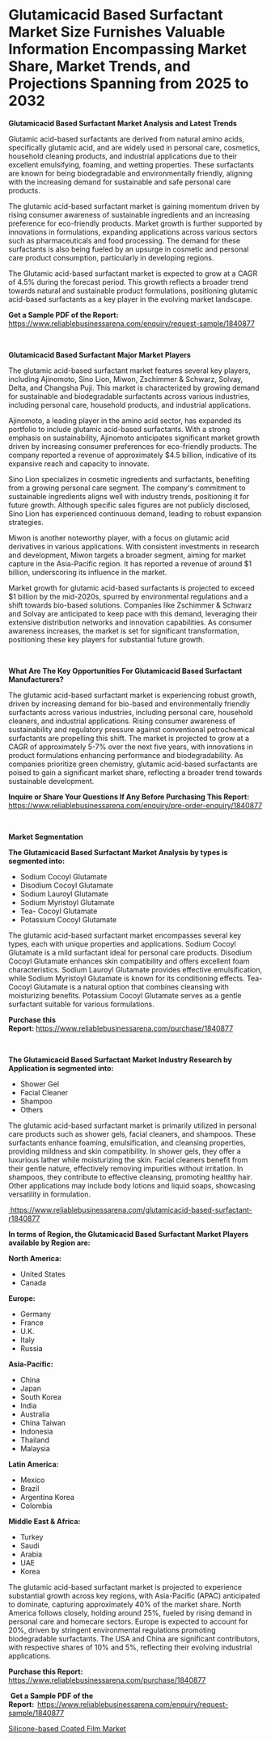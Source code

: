 <p><h1>Glutamicacid Based Surfactant Market Size Furnishes Valuable Information Encompassing Market Share, Market Trends, and Projections Spanning from 2025 to 2032</h1></p><p><strong>Glutamicacid Based Surfactant Market Analysis and Latest Trends</strong></p>
<p><p>Glutamic acid-based surfactants are derived from natural amino acids, specifically glutamic acid, and are widely used in personal care, cosmetics, household cleaning products, and industrial applications due to their excellent emulsifying, foaming, and wetting properties. These surfactants are known for being biodegradable and environmentally friendly, aligning with the increasing demand for sustainable and safe personal care products.</p><p>The glutamic acid-based surfactant market is gaining momentum driven by rising consumer awareness of sustainable ingredients and an increasing preference for eco-friendly products. Market growth is further supported by innovations in formulations, expanding applications across various sectors such as pharmaceuticals and food processing. The demand for these surfactants is also being fueled by an upsurge in cosmetic and personal care product consumption, particularly in developing regions. </p><p>The Glutamic acid-based surfactant market is expected to grow at a CAGR of 4.5% during the forecast period. This growth reflects a broader trend towards natural and sustainable product formulations, positioning glutamic acid-based surfactants as a key player in the evolving market landscape.</p></p>
<p><strong>Get a Sample PDF of the Report:&nbsp;</strong> <a href="https://www.reliablebusinessarena.com/enquiry/request-sample/1840877?utm_campaign=2269&utm_medium=2&utm_source=Github&utm_content=ia&utm_term=03022025&utm_id=glutamicacid-based-surfactant">https://www.reliablebusinessarena.com/enquiry/request-sample/1840877</a></p>
<p>&nbsp;</p>
<p><strong>Glutamicacid Based Surfactant Major Market Players</strong></p>
<p><p>The glutamic acid-based surfactant market features several key players, including Ajinomoto, Sino Lion, Miwon, Zschimmer & Schwarz, Solvay, Delta, and Changsha Puji. This market is characterized by growing demand for sustainable and biodegradable surfactants across various industries, including personal care, household products, and industrial applications.</p><p>Ajinomoto, a leading player in the amino acid sector, has expanded its portfolio to include glutamic acid-based surfactants. With a strong emphasis on sustainability, Ajinomoto anticipates significant market growth driven by increasing consumer preferences for eco-friendly products. The company reported a revenue of approximately $4.5 billion, indicative of its expansive reach and capacity to innovate.</p><p>Sino Lion specializes in cosmetic ingredients and surfactants, benefiting from a growing personal care segment. The company's commitment to sustainable ingredients aligns well with industry trends, positioning it for future growth. Although specific sales figures are not publicly disclosed, Sino Lion has experienced continuous demand, leading to robust expansion strategies.</p><p>Miwon is another noteworthy player, with a focus on glutamic acid derivatives in various applications. With consistent investments in research and development, Miwon targets a broader segment, aiming for market capture in the Asia-Pacific region. It has reported a revenue of around $1 billion, underscoring its influence in the market.</p><p>Market growth for glutamic acid-based surfactants is projected to exceed $1 billion by the mid-2020s, spurred by environmental regulations and a shift towards bio-based solutions. Companies like Zschimmer & Schwarz and Solvay are anticipated to keep pace with this demand, leveraging their extensive distribution networks and innovation capabilities. As consumer awareness increases, the market is set for significant transformation, positioning these key players for substantial future growth.</p></p>
<p>&nbsp;</p>
<p><strong>What Are The Key Opportunities For Glutamicacid Based Surfactant Manufacturers?</strong></p>
<p><p>The glutamic acid-based surfactant market is experiencing robust growth, driven by increasing demand for bio-based and environmentally friendly surfactants across various industries, including personal care, household cleaners, and industrial applications. Rising consumer awareness of sustainability and regulatory pressure against conventional petrochemical surfactants are propelling this shift. The market is projected to grow at a CAGR of approximately 5-7% over the next five years, with innovations in product formulations enhancing performance and biodegradability. As companies prioritize green chemistry, glutamic acid-based surfactants are poised to gain a significant market share, reflecting a broader trend towards sustainable development.</p></p>
<p><strong>Inquire or Share Your Questions If Any Before Purchasing This Report:</strong> <a href="https://www.reliablebusinessarena.com/enquiry/pre-order-enquiry/1840877?utm_campaign=2269&utm_medium=2&utm_source=Github&utm_content=ia&utm_term=03022025&utm_id=glutamicacid-based-surfactant">https://www.reliablebusinessarena.com/enquiry/pre-order-enquiry/1840877</a></p>
<p>&nbsp;</p>
<p><strong>Market Segmentation</strong></p>
<p><strong>The Glutamicacid Based Surfactant Market Analysis by types is segmented into:</strong></p>
<p><ul><li>Sodium Cocoyl Glutamate</li><li>Disodium Cocoyl Glutamate</li><li>Sodium Lauroyl Glutamate</li><li>Sodium Myristoyl Glutamate</li><li>Tea- Cocoyl Glutamate</li><li>Potassium Cocoyl Glutamate</li></ul></p>
<p><p>The glutamic acid-based surfactant market encompasses several key types, each with unique properties and applications. Sodium Cocoyl Glutamate is a mild surfactant ideal for personal care products. Disodium Cocoyl Glutamate enhances skin compatibility and offers excellent foam characteristics. Sodium Lauroyl Glutamate provides effective emulsification, while Sodium Myristoyl Glutamate is known for its conditioning effects. Tea-Cocoyl Glutamate is a natural option that combines cleansing with moisturizing benefits. Potassium Cocoyl Glutamate serves as a gentle surfactant suitable for various formulations.</p></p>
<p><strong>Purchase this Report:&nbsp;</strong><a href="https://www.reliablebusinessarena.com/purchase/1840877?utm_campaign=2269&utm_medium=2&utm_source=Github&utm_content=ia&utm_term=03022025&utm_id=glutamicacid-based-surfactant">https://www.reliablebusinessarena.com/purchase/1840877</a></p>
<p>&nbsp;</p>
<p><strong>The Glutamicacid Based Surfactant Market Industry Research by Application is segmented into:</strong></p>
<p><ul><li>Shower Gel</li><li>Facial Cleaner</li><li>Shampoo</li><li>Others</li></ul></p>
<p><p>The glutamic acid-based surfactant market is primarily utilized in personal care products such as shower gels, facial cleaners, and shampoos. These surfactants enhance foaming, emulsification, and cleansing properties, providing mildness and skin compatibility. In shower gels, they offer a luxurious lather while moisturizing the skin. Facial cleaners benefit from their gentle nature, effectively removing impurities without irritation. In shampoos, they contribute to effective cleansing, promoting healthy hair. Other applications may include body lotions and liquid soaps, showcasing versatility in formulation.</p></p>
<p><a href="https://www.reliablebusinessarena.com/glutamicacid-based-surfactant-r1840877?utm_campaign=2269&utm_medium=2&utm_source=Github&utm_content=ia&utm_term=03022025&utm_id=glutamicacid-based-surfactant">&nbsp;https://www.reliablebusinessarena.com/glutamicacid-based-surfactant-r1840877</a></p>
<p><strong>In terms of Region, the Glutamicacid Based Surfactant Market Players available by Region are:</strong></p>
<p>
    <p> <strong> North America: </strong>
        <ul>
            <li>United States</li>
            <li>Canada</li>
        </ul>
        </p> 
    <p> <strong> Europe: </strong>
        <ul>
            <li>Germany</li>
            <li>France</li>
            <li>U.K.</li>
            <li>Italy</li>
            <li>Russia</li>
        </ul>
        </p> 
    <p> <strong> Asia-Pacific: </strong>
        <ul>
            <li>China</li>
            <li>Japan</li>
            <li>South Korea</li>
            <li>India</li>
            <li>Australia</li>
            <li>China Taiwan</li>
            <li>Indonesia</li>
            <li>Thailand</li>
            <li>Malaysia</li>
        </ul>
        </p> 
    <p> <strong> Latin America: </strong>
        <ul>
            <li>Mexico</li>
            <li>Brazil</li>
            <li>Argentina Korea</li>
            <li>Colombia</li>
        </ul>
        </p> 
    <p> <strong> Middle East & Africa: </strong>
        <ul>
            <li>Turkey</li>
            <li>Saudi</li>
            <li>Arabia</li>
            <li>UAE</li>
            <li>Korea</li>
        </ul>
    </p>
    </p>
<p><p>The glutamic acid-based surfactant market is projected to experience substantial growth across key regions, with Asia-Pacific (APAC) anticipated to dominate, capturing approximately 40% of the market share. North America follows closely, holding around 25%, fueled by rising demand in personal care and homecare sectors. Europe is expected to account for 20%, driven by stringent environmental regulations promoting biodegradable surfactants. The USA and China are significant contributors, with respective shares of 10% and 5%, reflecting their evolving industrial applications.</p></p>
<p><strong>Purchase this Report: </strong><a href="https://www.reliablebusinessarena.com/purchase/1840877?utm_campaign=2269&utm_medium=2&utm_source=Github&utm_content=ia&utm_term=03022025&utm_id=glutamicacid-based-surfactant">https://www.reliablebusinessarena.com/purchase/1840877</a></p>
<p>&nbsp;<strong>Get a Sample PDF of the Report:&nbsp;&nbsp;</strong><a href="https://www.reliablebusinessarena.com/enquiry/request-sample/1840877?utm_campaign=2269&utm_medium=2&utm_source=Github&utm_content=ia&utm_term=03022025&utm_id=glutamicacid-based-surfactant">https://www.reliablebusinessarena.com/enquiry/request-sample/1840877</a></p>
<p><strong></strong></p>
<p><p><a href="https://github.com/alberthagorsuch/Market-Research-Report-List-1/blob/main/silicone-based-coated-film-market.md?utm_campaign=2269&utm_medium=2&utm_source=Github&utm_content=ia&utm_term=03022025&utm_id=glutamicacid-based-surfactant">Silicone-based Coated Film Market</a></p></p>
